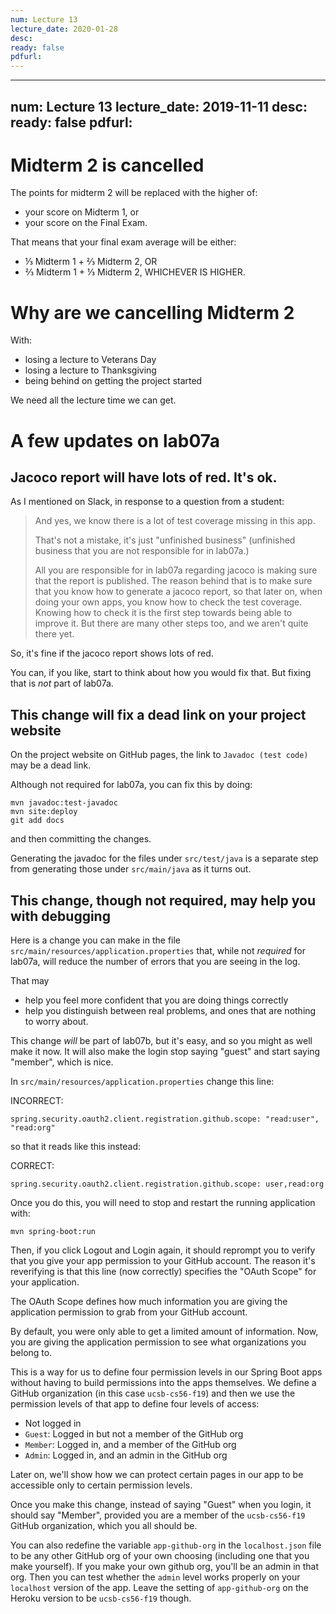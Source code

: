 ```yaml
---
num: Lecture 13
lecture_date: 2020-01-28
desc:
ready: false
pdfurl:
---
```


---
num: Lecture 13
lecture_date: 2019-11-11
desc:
ready: false
pdfurl:
---

# Midterm 2 is cancelled

The points for midterm 2 will be replaced with the higher of:
* your score on Midterm 1, or
* your score on the Final Exam.

That means that your final exam average will be either:
* ⅓ Midterm 1 + ⅔ Midterm 2, OR
* ⅔ Midterm 1 + ⅓ Midterm 2, WHICHEVER IS HIGHER.

# Why are we cancelling Midterm 2

With:
* losing a lecture to Veterans Day
* losing a lecture to Thanksgiving
* being behind on getting the project started

We need all the lecture time we can get.

# A few updates on lab07a

## Jacoco report will have lots of red.  It's ok.

As I mentioned on Slack, in response to a question from a student:

> And yes, we know there is a lot of test coverage missing in this app.  
> 
> That's not a mistake, it's just "unfinished business" (unfinished business that you are not responsible for in lab07a.)
> 
> All you are responsible for in lab07a regarding jacoco is making sure that the report is published.
> The reason behind that is to make sure that you know how to generate a jacoco report, 
> so that later on, when doing your own apps, you know how to check the test coverage.    
> Knowing how to check it is the first step towards being able to improve it.
> But there are many other steps too, and we aren't quite there yet.

So, it's fine if the jacoco report shows lots of red.

You can, if you like, start to think about how you would fix that.  But fixing that is *not* part of lab07a.

## This change will fix a dead link on your project website

On the project website on GitHub pages, the link to `Javadoc (test code)` may be a dead link.

Although not required for lab07a, you can fix this by doing:

```
mvn javadoc:test-javadoc
mvn site:deploy
git add docs
```

and then committing the changes.

Generating the javadoc for the files under `src/test/java` is a separate step from generating those under `src/main/java` as it turns out.  

## This change, though not required, may help you with debugging

Here is a change you can make in the file `src/main/resources/application.properties` that, while not *required* for lab07a,
will reduce the number of errors that you are seeing in the log.  

That may
* help you feel more confident that you are doing things correctly
* help you distinguish between real problems, and ones that are nothing to worry about.

This change *will* be part of lab07b, but it's easy, and so you might as well make it now.  It will also make the login 
stop saying "guest" and start saying "member", which is nice.

In  `src/main/resources/application.properties` change this line:

INCORRECT:
```
spring.security.oauth2.client.registration.github.scope: "read:user", "read:org"
```

so that it reads like this instead:

CORRECT: 
```
spring.security.oauth2.client.registration.github.scope: user,read:org
```

Once you do this, you will need to stop and restart the running application with:

```
mvn spring-boot:run
```

Then, if you click Logout and Login again, it should reprompt you to verify that you give your app permission to your GitHub account.  The reason it's reverifying is that this line (now correctly) specifies the "OAuth Scope" for your application.

The OAuth Scope defines how much information you are giving the application permission to grab from your GitHub account.

By default, you were only able to get a limited amount of information.  Now, you are giving the application permission to see what organizations you belong to.

This is a way for us to define four permission levels in our Spring Boot apps without having to build permissions 
into the apps themselves.  We define a GitHub organization (in this case `ucsb-cs56-f19`) and then we use the permission
levels of that app to define four levels of access:

* Not logged in 
* `Guest`: Logged in but not a member of the GitHub org
* `Member`: Logged in, and a member of the GitHub org
* `Admin`: Logged in, and an admin in the GitHub org

Later on, we'll show how we can protect certain pages in our app to be accessible only to certain permission levels.

Once you make this change, instead of saying "Guest" when you login, it should say "Member", provided you are a member of the `ucsb-cs56-f19` GitHub organization, which you all should be.

You can also redefine the variable `app-github-org` in the `localhost.json` file to be any other GitHub org of your own choosing (including one that you make yourself).  If you make your own github org, you'll be an admin in that org.  Then you can test whether the `admin` level works properly on your `localhost` version of the app.  Leave the setting of `app-github-org` on the Heroku version to be `ucsb-cs56-f19` though.



